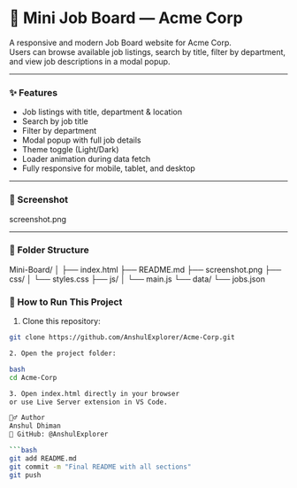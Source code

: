 # 🧳 Mini Job Board — Acme Corp

A responsive and modern Job Board website for Acme Corp.  
Users can browse available job listings, search by title, filter by department, and view job descriptions in a modal popup.

---

### ✨ Features

- Job listings with title, department & location  
- Search by job title  
- Filter by department  
- Modal popup with full job details  
- Theme toggle (Light/Dark)  
- Loader animation during data fetch  
- Fully responsive for mobile, tablet, and desktop  

---

### 📸 Screenshot

screenshot.png

---

### 📂 Folder Structure

Mini-Board/
│
├── index.html
├── README.md
├── screenshot.png
├── css/
│ └── styles.css
├── js/
│ └── main.js
└── data/
└── jobs.json


### 🚀 How to Run This Project

1. Clone this repository:

```bash
git clone https://github.com/AnshulExplorer/Acme-Corp.git

2. Open the project folder:

bash
cd Acme-Corp

3. Open index.html directly in your browser
or use Live Server extension in VS Code.

🙋‍♂️ Author
Anshul Dhiman
🔗 GitHub: @AnshulExplorer

```bash
git add README.md
git commit -m "Final README with all sections"
git push